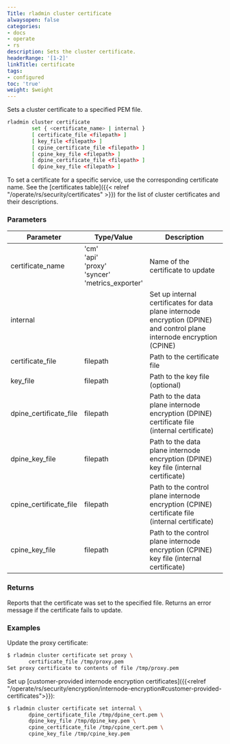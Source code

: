 ```yaml
---
Title: rladmin cluster certificate
alwaysopen: false
categories:
- docs
- operate
- rs
description: Sets the cluster certificate.
headerRange: '[1-2]'
linkTitle: certificate
tags:
- configured
toc: 'true'
weight: $weight
---
```


Sets a cluster certificate to a specified PEM file.

```sh
rladmin cluster certificate
        set { <certificate_name> | internal }
        [ certificate_file <filepath> ]
        [ key_file <filepath> ]
        [ cpine_certificate_file <filepath> ]
        [ cpine_key_file <filepath> ]
        [ dpine_certificate_file <filepath> ]
        [ dpine_key_file <filepath> ] 
```

To set a certificate for a specific service, use the corresponding certificate name. See the [certificates table]({{< relref "/operate/rs/security/certificates" >}}) for the list of cluster certificates and their descriptions.

### Parameters

| Parameter | Type/Value | Description |
|-----------|------------|-------------|
| certificate_name | 'cm'<br /> 'api'<br /> 'proxy'<br /> 'syncer'<br /> 'metrics_exporter' | Name of the certificate to update |
| internal | | Set up internal certificates for data plane internode encryption (DPINE) and control plane internode encryption (CPINE) |
| certificate_file | filepath | Path to the certificate file |
| key_file | filepath | Path to the key file (optional) |
| dpine_certificate_file | filepath | Path to the data plane internode encryption (DPINE) certificate file (internal certificate) |
| dpine_key_file | filepath | Path to the data plane internode encryption (DPINE) key file (internal certificate) |
| cpine_certificate_file | filepath | Path to the control plane internode encryption (CPINE) certificate file (internal certificate) |
| cpine_key_file | filepath | Path to the control plane internode encryption (CPINE) key file (internal certificate) |

### Returns

Reports that the certificate was set to the specified file. Returns an error message if the certificate fails to update.

### Examples

Update the proxy certificate:

```sh
$ rladmin cluster certificate set proxy \
       certificate_file /tmp/proxy.pem
Set proxy certificate to contents of file /tmp/proxy.pem
```

Set up [customer-provided internode encryption certificates]({{<relref "/operate/rs/security/encryption/internode-encryption#customer-provided-certificates">}}):

```sh
$ rladmin cluster certificate set internal \
       dpine_certificate_file /tmp/dpine_cert.pem \
       dpine_key_file /tmp/dpine_key.pem \
       cpine_certificate_file /tmp/cpine_cert.pem \
       cpine_key_file /tmp/cpine_key.pem
```
